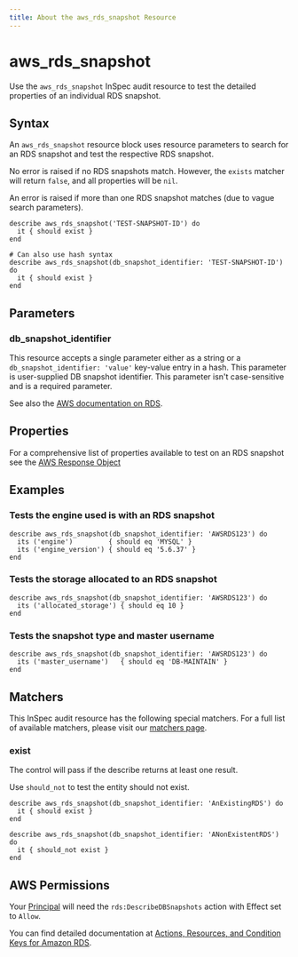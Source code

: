 ```yaml
---
title: About the aws_rds_snapshot Resource
---
```


# aws_rds_snapshot

Use the `aws_rds_snapshot` InSpec audit resource to test the detailed properties of an individual RDS snapshot.

## Syntax

An `aws_rds_snapshot` resource block uses resource parameters to search for an RDS snapshot and test the respective RDS snapshot.  

No error is raised if no RDS snapshots match. However, the `exists` matcher will return `false`, and all properties will be `nil`.  

An error is raised if more than one RDS snapshot matches (due to vague search parameters).

    describe aws_rds_snapshot('TEST-SNAPSHOT-ID') do
      it { should exist }
    end

    # Can also use hash syntax
    describe aws_rds_snapshot(db_snapshot_identifier: 'TEST-SNAPSHOT-ID') do
      it { should exist }
    end

## Parameters

### db_snapshot_identifier

This resource accepts a single parameter either as a string or a `db_snapshot_identifier: 'value'` key-value entry in a hash. This parameter is user-supplied DB snapshot identifier. This parameter isn't case-sensitive and is a required parameter.

See also the [AWS documentation on RDS](https://docs.aws.amazon.com/AmazonRDS/latest/UserGuide/CHAP_GettingStarted.html).

## Properties

For a comprehensive list of properties available to test on an RDS snapshot see the [AWS Response Object](https://docs.aws.amazon.com/sdk-for-ruby/v3/api/Aws/RDS/Types/DBSnapshot.html)

## Examples

### Tests the engine used is with an RDS snapshot

    describe aws_rds_snapshot(db_snapshot_identifier: 'AWSRDS123') do
      its ('engine')         { should eq 'MYSQL' }
      its ('engine_version') { should eq '5.6.37' }
    end

### Tests the storage allocated to an RDS snapshot

    describe aws_rds_snapshot(db_snapshot_identifier: 'AWSRDS123') do
      its ('allocated_storage') { should eq 10 }
    end

### Tests the snapshot type and master username

    describe aws_rds_snapshot(db_snapshot_identifier: 'AWSRDS123') do
      its ('master_username')   { should eq 'DB-MAINTAIN' }
    end

## Matchers

This InSpec audit resource has the following special matchers. For a full list of available matchers, please visit our [matchers page](https://www.inspec.io/docs/reference/matchers/).

### exist

The control will pass if the describe returns at least one result.

Use `should_not` to test the entity should not exist.

    describe aws_rds_snapshot(db_snapshot_identifier: 'AnExistingRDS') do
      it { should exist }
    end

    describe aws_rds_snapshot(db_snapshot_identifier: 'ANonExistentRDS') do
      it { should_not exist }
    end

## AWS Permissions

Your [Principal](https://docs.aws.amazon.com/IAM/latest/UserGuide/intro-structure.html#intro-structure-principal) will need the `rds:DescribeDBSnapshots` action with Effect set to `Allow`.

You can find detailed documentation at [Actions, Resources, and Condition Keys for Amazon RDS](https://docs.aws.amazon.com/IAM/latest/UserGuide/list_amazonrds.html).
